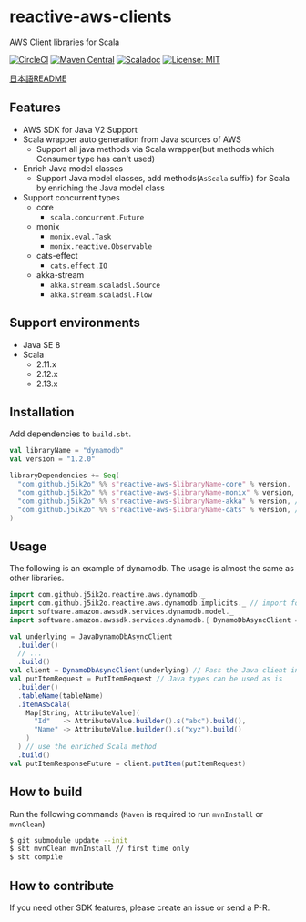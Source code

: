 # reactive-aws-clients

AWS Client libraries for Scala

[![CircleCI](https://circleci.com/gh/j5ik2o/reactive-aws-clients/tree/master.svg?style=shield&circle-token=ca08b2c115d354a7abff35d195b9bebe4bf960d0)](https://circleci.com/gh/j5ik2o/reactive-aws-clients/tree/master)
[![Maven Central](https://maven-badges.herokuapp.com/maven-central/com.github.j5ik2o/reactive-aws-common-core_2.12/badge.svg)](https://maven-badges.herokuapp.com/maven-central/com.github.j5ik2o/reactive-aws-common-core_2.12)
[![Scaladoc](http://javadoc-badge.appspot.com/com.github.j5ik2o/reactive-aws-common-core_2.12.svg?label=scaladoc)](http://javadoc-badge.appspot.com/com.github.j5ik2o/reactive-aws-common-core_2.12/com/github/j5ik2o/reactive-aws-clients/index.html?javadocio=true)
[![License: MIT](http://img.shields.io/badge/license-MIT-orange.svg)](LICENSE)

[日本語README](README.ja.md)

## Features

- AWS SDK for Java V2 Support
- Scala wrapper auto generation from Java sources of AWS 
    - Support all java methods via Scala wrapper(but methods which Consumer type has can't used)
- Enrich Java model classes
    - Support Java model classes, add methods(`AsScala` suffix) for Scala by enriching the Java model class
- Support concurrent types
    - core
        - `scala.concurrent.Future`
    - monix
        - `monix.eval.Task`
        - `monix.reactive.Observable`
    - cats-effect
        - `cats.effect.IO`
    - akka-stream
        - `akka.stream.scaladsl.Source`
        - `akka.stream.scaladsl.Flow`
    
## Support environments

- Java SE 8
- Scala
    - 2.11.x
    - 2.12.x
    - 2.13.x

## Installation

Add dependencies to `build.sbt`.

```scala
val libraryName = "dynamodb"
val version = "1.2.0"

libraryDependencies += Seq(
  "com.github.j5ik2o" %% s"reactive-aws-$libraryName-core" % version,
  "com.github.j5ik2o" %% s"reactive-aws-$libraryName-monix" % version, // optional
  "com.github.j5ik2o" %% s"reactive-aws-$libraryName-akka" % version, // optional
  "com.github.j5ik2o" %% s"reactive-aws-$libraryName-cats" % version, // optional
)
```

## Usage

The following is an example of dynamodb. The usage is almost the same as other libraries.

```scala
import com.github.j5ik2o.reactive.aws.dynamodb._
import com.github.j5ik2o.reactive.aws.dynamodb.implicits._ // import for enrich
import software.amazon.awssdk.services.dynamodb.model._
import software.amazon.awssdk.services.dynamodb.{ DynamoDbAsyncClient => JavaDynamoDbAsyncClient }

val underlying = JavaDynamoDbAsyncClient
  .builder()
  // ...
  .build()
val client = DynamoDbAsyncClient(underlying) // Pass the Java client instance to the constructor
val putItemRequest = PutItemRequest // Java types can be used as is
  .builder()
  .tableName(tableName)
  .itemAsScala(
    Map[String, AttributeValue](
      "Id"   -> AttributeValue.builder().s("abc").build(),
      "Name" -> AttributeValue.builder().s("xyz").build()
    )
  ) // use the enriched Scala method
  .build()
val putItemResponseFuture = client.putItem(putItemRequest)

```

## How to build

Run the following commands (`Maven` is required to run `mvnInstall` or `mvnClean`)

```sh
$ git submodule update --init
$ sbt mvnClean mvnInstall // first time only
$ sbt compile
```

## How to contribute

If you need other SDK features, please create an issue or send a P-R.



